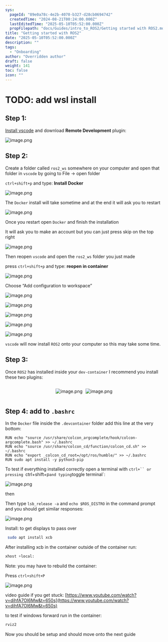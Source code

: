 ```yaml
---
sys:
  pageId: "89e0a78c-4e2b-4070-b327-d28cb0694742"
  createdTime: "2024-08-21T00:24:00.000Z"
  lastEditedTime: "2025-05-10T05:52:00.000Z"
  propFilepath: "docs/Guides/intro_to_ROS2/Getting started with ROS2.md"
title: "Getting started with ROS2"
date: "2025-05-10T05:52:00.000Z"
description: ""
tags:
  - "Onboarding"
author: "Overridden author"
draft: false
weight: 141
toc: false
icon: ""
---
```


# TODO: add wsl install

## Step 1:

[Install vscode](https://code.visualstudio.com/download) and download **Remote Development** plugin:

![image.png](https://prod-files-secure.s3.us-west-2.amazonaws.com/d518164a-d88e-44d1-a4ee-3adb3bd8bce0/efb52993-1881-4a40-b95e-6f020334f022/image.png?X-Amz-Algorithm=AWS4-HMAC-SHA256&X-Amz-Content-Sha256=UNSIGNED-PAYLOAD&X-Amz-Credential=ASIAZI2LB466YFLD26CY%2F20250613%2Fus-west-2%2Fs3%2Faws4_request&X-Amz-Date=20250613T070939Z&X-Amz-Expires=3600&X-Amz-Security-Token=IQoJb3JpZ2luX2VjECUaCXVzLXdlc3QtMiJHMEUCIQCuh6nRgz93EwlXTNlF0IR99NGNHnob3DQgVVb4atgTuAIgd1AF0C59Gz63Nr56jXvDXJy4oOF3BFX5u5T9%2FQY%2B8ZYqiAQI%2Fv%2F%2F%2F%2F%2F%2F%2F%2F%2F%2FARAAGgw2Mzc0MjMxODM4MDUiDB3galVbHzEaLnvd%2BCrcA3DXxUIJAvnSYjpbrFT2RtNd5LWR0zswqh6byoAcA7XT6JfIzyanoseK39AARoQZCmXGuDfuzHo5L6UlCYtJrdXOPTkfRvmnTCdbx2CLcvF78WXqO6Zf5mUeoplbApUaoIRaw9GddKixpVN7wI7HD%2FVHm5VQKi1RLgal%2BCKQSUAYBogxJcu9Fj7mcGPZZQZk8A7lFaUs94lb6Etu5uHiGA%2BNjRBkO8%2BEPKYYIN9W6r7TfGz9n7%2F9JIBAgG8VUk3h5BVaAoW15XTnd48unDOoxNyvAXaUdfdMP2FL7ZkWGp%2Bd4x4mlY7%2Fbgl4GU1JXMZQ%2BZleIkhw0qa%2Fp%2BCdftpek5BfNuGG6KE9aQra0142SnKcVn3NNbpElnGjV75O1utQw%2FCSgMAXrfhQpOVyc%2FgjyLmHUP%2FNk3Xe%2BtGH0R6wN%2BlirLQPzxnZ44HRzUzdQeGF5cRcsWMl3%2BLT%2Fwr1dBst2SmH3z8iNk1gRBtbwRzM6QYDCbblcOGVO4xcMsj%2BkRXuhLo2t%2FMJkyrBzCO3U%2FyVUApfOOedxPPQw%2F9pGsn%2FWLCHq2hYmv%2BROrFHr%2BRZw8o8vnFONx%2BHIemKeIaFkr%2BJq3vn2BpVSdUgmVM5KwcRZkq6smCTvQk97OSmTpecMLXZrsIGOqUBnC%2Fif%2Ft%2BN1miCqjyPS05SNPworHsYn5W8wEdpDhHJIYHDjknZMvLpzBbTtJd2whiwtf9%2Bq9kqgklMLa3aV53hWnX0SOL3x0x2g9IkfDJLnb2f%2BACVkXPjV1Cwm7Mln5pzUYwuClYtDBwQ3QGzzWlooiQdgQXnXCg24AS6a9vApHu4q25TCv7KADtliuRqQvjfHohTXccJZXxbLNrqysXS6AyqVXx&X-Amz-Signature=9c4c1fb429c60aa77cdae1f02523c80c1ceedb718f9a8631cdc487b94e229b70&X-Amz-SignedHeaders=host&x-amz-checksum-mode=ENABLED&x-id=GetObject)

## Step 2:

Create a folder called `ros2_ws` somewhere on your computer and open that folder in `vscode` by going to File → open folder 

`ctrl+shift+p` and type: **Install Docker**

![image.png](https://prod-files-secure.s3.us-west-2.amazonaws.com/d518164a-d88e-44d1-a4ee-3adb3bd8bce0/2269dc0e-1cd5-47ff-bceb-c04ad9b2eab0/image.png?X-Amz-Algorithm=AWS4-HMAC-SHA256&X-Amz-Content-Sha256=UNSIGNED-PAYLOAD&X-Amz-Credential=ASIAZI2LB466YFLD26CY%2F20250613%2Fus-west-2%2Fs3%2Faws4_request&X-Amz-Date=20250613T070939Z&X-Amz-Expires=3600&X-Amz-Security-Token=IQoJb3JpZ2luX2VjECUaCXVzLXdlc3QtMiJHMEUCIQCuh6nRgz93EwlXTNlF0IR99NGNHnob3DQgVVb4atgTuAIgd1AF0C59Gz63Nr56jXvDXJy4oOF3BFX5u5T9%2FQY%2B8ZYqiAQI%2Fv%2F%2F%2F%2F%2F%2F%2F%2F%2F%2FARAAGgw2Mzc0MjMxODM4MDUiDB3galVbHzEaLnvd%2BCrcA3DXxUIJAvnSYjpbrFT2RtNd5LWR0zswqh6byoAcA7XT6JfIzyanoseK39AARoQZCmXGuDfuzHo5L6UlCYtJrdXOPTkfRvmnTCdbx2CLcvF78WXqO6Zf5mUeoplbApUaoIRaw9GddKixpVN7wI7HD%2FVHm5VQKi1RLgal%2BCKQSUAYBogxJcu9Fj7mcGPZZQZk8A7lFaUs94lb6Etu5uHiGA%2BNjRBkO8%2BEPKYYIN9W6r7TfGz9n7%2F9JIBAgG8VUk3h5BVaAoW15XTnd48unDOoxNyvAXaUdfdMP2FL7ZkWGp%2Bd4x4mlY7%2Fbgl4GU1JXMZQ%2BZleIkhw0qa%2Fp%2BCdftpek5BfNuGG6KE9aQra0142SnKcVn3NNbpElnGjV75O1utQw%2FCSgMAXrfhQpOVyc%2FgjyLmHUP%2FNk3Xe%2BtGH0R6wN%2BlirLQPzxnZ44HRzUzdQeGF5cRcsWMl3%2BLT%2Fwr1dBst2SmH3z8iNk1gRBtbwRzM6QYDCbblcOGVO4xcMsj%2BkRXuhLo2t%2FMJkyrBzCO3U%2FyVUApfOOedxPPQw%2F9pGsn%2FWLCHq2hYmv%2BROrFHr%2BRZw8o8vnFONx%2BHIemKeIaFkr%2BJq3vn2BpVSdUgmVM5KwcRZkq6smCTvQk97OSmTpecMLXZrsIGOqUBnC%2Fif%2Ft%2BN1miCqjyPS05SNPworHsYn5W8wEdpDhHJIYHDjknZMvLpzBbTtJd2whiwtf9%2Bq9kqgklMLa3aV53hWnX0SOL3x0x2g9IkfDJLnb2f%2BACVkXPjV1Cwm7Mln5pzUYwuClYtDBwQ3QGzzWlooiQdgQXnXCg24AS6a9vApHu4q25TCv7KADtliuRqQvjfHohTXccJZXxbLNrqysXS6AyqVXx&X-Amz-Signature=a13c7dc6111c92d4ad53df87a4aa1d39c63b8a5d7e768d15a6a437940f701416&X-Amz-SignedHeaders=host&x-amz-checksum-mode=ENABLED&x-id=GetObject)

The `Docker` install will take sometime and at the end it will ask you to restart

![image.png](https://prod-files-secure.s3.us-west-2.amazonaws.com/d518164a-d88e-44d1-a4ee-3adb3bd8bce0/ed233f78-be33-4b1f-b89c-9c346c0e961e/image.png?X-Amz-Algorithm=AWS4-HMAC-SHA256&X-Amz-Content-Sha256=UNSIGNED-PAYLOAD&X-Amz-Credential=ASIAZI2LB466YFLD26CY%2F20250613%2Fus-west-2%2Fs3%2Faws4_request&X-Amz-Date=20250613T070939Z&X-Amz-Expires=3600&X-Amz-Security-Token=IQoJb3JpZ2luX2VjECUaCXVzLXdlc3QtMiJHMEUCIQCuh6nRgz93EwlXTNlF0IR99NGNHnob3DQgVVb4atgTuAIgd1AF0C59Gz63Nr56jXvDXJy4oOF3BFX5u5T9%2FQY%2B8ZYqiAQI%2Fv%2F%2F%2F%2F%2F%2F%2F%2F%2F%2FARAAGgw2Mzc0MjMxODM4MDUiDB3galVbHzEaLnvd%2BCrcA3DXxUIJAvnSYjpbrFT2RtNd5LWR0zswqh6byoAcA7XT6JfIzyanoseK39AARoQZCmXGuDfuzHo5L6UlCYtJrdXOPTkfRvmnTCdbx2CLcvF78WXqO6Zf5mUeoplbApUaoIRaw9GddKixpVN7wI7HD%2FVHm5VQKi1RLgal%2BCKQSUAYBogxJcu9Fj7mcGPZZQZk8A7lFaUs94lb6Etu5uHiGA%2BNjRBkO8%2BEPKYYIN9W6r7TfGz9n7%2F9JIBAgG8VUk3h5BVaAoW15XTnd48unDOoxNyvAXaUdfdMP2FL7ZkWGp%2Bd4x4mlY7%2Fbgl4GU1JXMZQ%2BZleIkhw0qa%2Fp%2BCdftpek5BfNuGG6KE9aQra0142SnKcVn3NNbpElnGjV75O1utQw%2FCSgMAXrfhQpOVyc%2FgjyLmHUP%2FNk3Xe%2BtGH0R6wN%2BlirLQPzxnZ44HRzUzdQeGF5cRcsWMl3%2BLT%2Fwr1dBst2SmH3z8iNk1gRBtbwRzM6QYDCbblcOGVO4xcMsj%2BkRXuhLo2t%2FMJkyrBzCO3U%2FyVUApfOOedxPPQw%2F9pGsn%2FWLCHq2hYmv%2BROrFHr%2BRZw8o8vnFONx%2BHIemKeIaFkr%2BJq3vn2BpVSdUgmVM5KwcRZkq6smCTvQk97OSmTpecMLXZrsIGOqUBnC%2Fif%2Ft%2BN1miCqjyPS05SNPworHsYn5W8wEdpDhHJIYHDjknZMvLpzBbTtJd2whiwtf9%2Bq9kqgklMLa3aV53hWnX0SOL3x0x2g9IkfDJLnb2f%2BACVkXPjV1Cwm7Mln5pzUYwuClYtDBwQ3QGzzWlooiQdgQXnXCg24AS6a9vApHu4q25TCv7KADtliuRqQvjfHohTXccJZXxbLNrqysXS6AyqVXx&X-Amz-Signature=fe3e7768e1e7fa6e9d9bb3ab4d785026bc39b224c69dccf5bad1949decb59ce4&X-Amz-SignedHeaders=host&x-amz-checksum-mode=ENABLED&x-id=GetObject)

Once you restart open `Docker` and finish the installation

It will ask you to make an account but you can just press skip on the top right

![image.png](https://prod-files-secure.s3.us-west-2.amazonaws.com/d518164a-d88e-44d1-a4ee-3adb3bd8bce0/21010ad9-1659-4fd9-9f59-9932a09b2a3d/image.png?X-Amz-Algorithm=AWS4-HMAC-SHA256&X-Amz-Content-Sha256=UNSIGNED-PAYLOAD&X-Amz-Credential=ASIAZI2LB466YFLD26CY%2F20250613%2Fus-west-2%2Fs3%2Faws4_request&X-Amz-Date=20250613T070939Z&X-Amz-Expires=3600&X-Amz-Security-Token=IQoJb3JpZ2luX2VjECUaCXVzLXdlc3QtMiJHMEUCIQCuh6nRgz93EwlXTNlF0IR99NGNHnob3DQgVVb4atgTuAIgd1AF0C59Gz63Nr56jXvDXJy4oOF3BFX5u5T9%2FQY%2B8ZYqiAQI%2Fv%2F%2F%2F%2F%2F%2F%2F%2F%2F%2FARAAGgw2Mzc0MjMxODM4MDUiDB3galVbHzEaLnvd%2BCrcA3DXxUIJAvnSYjpbrFT2RtNd5LWR0zswqh6byoAcA7XT6JfIzyanoseK39AARoQZCmXGuDfuzHo5L6UlCYtJrdXOPTkfRvmnTCdbx2CLcvF78WXqO6Zf5mUeoplbApUaoIRaw9GddKixpVN7wI7HD%2FVHm5VQKi1RLgal%2BCKQSUAYBogxJcu9Fj7mcGPZZQZk8A7lFaUs94lb6Etu5uHiGA%2BNjRBkO8%2BEPKYYIN9W6r7TfGz9n7%2F9JIBAgG8VUk3h5BVaAoW15XTnd48unDOoxNyvAXaUdfdMP2FL7ZkWGp%2Bd4x4mlY7%2Fbgl4GU1JXMZQ%2BZleIkhw0qa%2Fp%2BCdftpek5BfNuGG6KE9aQra0142SnKcVn3NNbpElnGjV75O1utQw%2FCSgMAXrfhQpOVyc%2FgjyLmHUP%2FNk3Xe%2BtGH0R6wN%2BlirLQPzxnZ44HRzUzdQeGF5cRcsWMl3%2BLT%2Fwr1dBst2SmH3z8iNk1gRBtbwRzM6QYDCbblcOGVO4xcMsj%2BkRXuhLo2t%2FMJkyrBzCO3U%2FyVUApfOOedxPPQw%2F9pGsn%2FWLCHq2hYmv%2BROrFHr%2BRZw8o8vnFONx%2BHIemKeIaFkr%2BJq3vn2BpVSdUgmVM5KwcRZkq6smCTvQk97OSmTpecMLXZrsIGOqUBnC%2Fif%2Ft%2BN1miCqjyPS05SNPworHsYn5W8wEdpDhHJIYHDjknZMvLpzBbTtJd2whiwtf9%2Bq9kqgklMLa3aV53hWnX0SOL3x0x2g9IkfDJLnb2f%2BACVkXPjV1Cwm7Mln5pzUYwuClYtDBwQ3QGzzWlooiQdgQXnXCg24AS6a9vApHu4q25TCv7KADtliuRqQvjfHohTXccJZXxbLNrqysXS6AyqVXx&X-Amz-Signature=bf854d29f5db371b7f04b8903831b49e18917a6cb54a64614c22d9b40e52b729&X-Amz-SignedHeaders=host&x-amz-checksum-mode=ENABLED&x-id=GetObject)

Then reopen `vscode` and open the `ros2_ws` folder you just made

press `ctrl+shift+p` and type: **reopen in container**

![image.png](https://prod-files-secure.s3.us-west-2.amazonaws.com/d518164a-d88e-44d1-a4ee-3adb3bd8bce0/4e93b8c2-41ad-488c-8095-c74205196118/image.png?X-Amz-Algorithm=AWS4-HMAC-SHA256&X-Amz-Content-Sha256=UNSIGNED-PAYLOAD&X-Amz-Credential=ASIAZI2LB466YFLD26CY%2F20250613%2Fus-west-2%2Fs3%2Faws4_request&X-Amz-Date=20250613T070939Z&X-Amz-Expires=3600&X-Amz-Security-Token=IQoJb3JpZ2luX2VjECUaCXVzLXdlc3QtMiJHMEUCIQCuh6nRgz93EwlXTNlF0IR99NGNHnob3DQgVVb4atgTuAIgd1AF0C59Gz63Nr56jXvDXJy4oOF3BFX5u5T9%2FQY%2B8ZYqiAQI%2Fv%2F%2F%2F%2F%2F%2F%2F%2F%2F%2FARAAGgw2Mzc0MjMxODM4MDUiDB3galVbHzEaLnvd%2BCrcA3DXxUIJAvnSYjpbrFT2RtNd5LWR0zswqh6byoAcA7XT6JfIzyanoseK39AARoQZCmXGuDfuzHo5L6UlCYtJrdXOPTkfRvmnTCdbx2CLcvF78WXqO6Zf5mUeoplbApUaoIRaw9GddKixpVN7wI7HD%2FVHm5VQKi1RLgal%2BCKQSUAYBogxJcu9Fj7mcGPZZQZk8A7lFaUs94lb6Etu5uHiGA%2BNjRBkO8%2BEPKYYIN9W6r7TfGz9n7%2F9JIBAgG8VUk3h5BVaAoW15XTnd48unDOoxNyvAXaUdfdMP2FL7ZkWGp%2Bd4x4mlY7%2Fbgl4GU1JXMZQ%2BZleIkhw0qa%2Fp%2BCdftpek5BfNuGG6KE9aQra0142SnKcVn3NNbpElnGjV75O1utQw%2FCSgMAXrfhQpOVyc%2FgjyLmHUP%2FNk3Xe%2BtGH0R6wN%2BlirLQPzxnZ44HRzUzdQeGF5cRcsWMl3%2BLT%2Fwr1dBst2SmH3z8iNk1gRBtbwRzM6QYDCbblcOGVO4xcMsj%2BkRXuhLo2t%2FMJkyrBzCO3U%2FyVUApfOOedxPPQw%2F9pGsn%2FWLCHq2hYmv%2BROrFHr%2BRZw8o8vnFONx%2BHIemKeIaFkr%2BJq3vn2BpVSdUgmVM5KwcRZkq6smCTvQk97OSmTpecMLXZrsIGOqUBnC%2Fif%2Ft%2BN1miCqjyPS05SNPworHsYn5W8wEdpDhHJIYHDjknZMvLpzBbTtJd2whiwtf9%2Bq9kqgklMLa3aV53hWnX0SOL3x0x2g9IkfDJLnb2f%2BACVkXPjV1Cwm7Mln5pzUYwuClYtDBwQ3QGzzWlooiQdgQXnXCg24AS6a9vApHu4q25TCv7KADtliuRqQvjfHohTXccJZXxbLNrqysXS6AyqVXx&X-Amz-Signature=99ef4a6bcb685b81bb1b6b3beb746c77e347fc4e8da65e194cc87364344232a5&X-Amz-SignedHeaders=host&x-amz-checksum-mode=ENABLED&x-id=GetObject)

Choose “Add configuration to workspace”

![image.png](https://prod-files-secure.s3.us-west-2.amazonaws.com/d518164a-d88e-44d1-a4ee-3adb3bd8bce0/9560b282-5060-4989-ba37-97e7b2c22476/image.png?X-Amz-Algorithm=AWS4-HMAC-SHA256&X-Amz-Content-Sha256=UNSIGNED-PAYLOAD&X-Amz-Credential=ASIAZI2LB466YFLD26CY%2F20250613%2Fus-west-2%2Fs3%2Faws4_request&X-Amz-Date=20250613T070939Z&X-Amz-Expires=3600&X-Amz-Security-Token=IQoJb3JpZ2luX2VjECUaCXVzLXdlc3QtMiJHMEUCIQCuh6nRgz93EwlXTNlF0IR99NGNHnob3DQgVVb4atgTuAIgd1AF0C59Gz63Nr56jXvDXJy4oOF3BFX5u5T9%2FQY%2B8ZYqiAQI%2Fv%2F%2F%2F%2F%2F%2F%2F%2F%2F%2FARAAGgw2Mzc0MjMxODM4MDUiDB3galVbHzEaLnvd%2BCrcA3DXxUIJAvnSYjpbrFT2RtNd5LWR0zswqh6byoAcA7XT6JfIzyanoseK39AARoQZCmXGuDfuzHo5L6UlCYtJrdXOPTkfRvmnTCdbx2CLcvF78WXqO6Zf5mUeoplbApUaoIRaw9GddKixpVN7wI7HD%2FVHm5VQKi1RLgal%2BCKQSUAYBogxJcu9Fj7mcGPZZQZk8A7lFaUs94lb6Etu5uHiGA%2BNjRBkO8%2BEPKYYIN9W6r7TfGz9n7%2F9JIBAgG8VUk3h5BVaAoW15XTnd48unDOoxNyvAXaUdfdMP2FL7ZkWGp%2Bd4x4mlY7%2Fbgl4GU1JXMZQ%2BZleIkhw0qa%2Fp%2BCdftpek5BfNuGG6KE9aQra0142SnKcVn3NNbpElnGjV75O1utQw%2FCSgMAXrfhQpOVyc%2FgjyLmHUP%2FNk3Xe%2BtGH0R6wN%2BlirLQPzxnZ44HRzUzdQeGF5cRcsWMl3%2BLT%2Fwr1dBst2SmH3z8iNk1gRBtbwRzM6QYDCbblcOGVO4xcMsj%2BkRXuhLo2t%2FMJkyrBzCO3U%2FyVUApfOOedxPPQw%2F9pGsn%2FWLCHq2hYmv%2BROrFHr%2BRZw8o8vnFONx%2BHIemKeIaFkr%2BJq3vn2BpVSdUgmVM5KwcRZkq6smCTvQk97OSmTpecMLXZrsIGOqUBnC%2Fif%2Ft%2BN1miCqjyPS05SNPworHsYn5W8wEdpDhHJIYHDjknZMvLpzBbTtJd2whiwtf9%2Bq9kqgklMLa3aV53hWnX0SOL3x0x2g9IkfDJLnb2f%2BACVkXPjV1Cwm7Mln5pzUYwuClYtDBwQ3QGzzWlooiQdgQXnXCg24AS6a9vApHu4q25TCv7KADtliuRqQvjfHohTXccJZXxbLNrqysXS6AyqVXx&X-Amz-Signature=52ea8a71c8a587c5a822c716a5a8149e81e851945dcac1f438f90152f6dfbfe8&X-Amz-SignedHeaders=host&x-amz-checksum-mode=ENABLED&x-id=GetObject)

![image.png](https://prod-files-secure.s3.us-west-2.amazonaws.com/d518164a-d88e-44d1-a4ee-3adb3bd8bce0/2ee63f81-886b-48e8-a553-dc6e5eac99e4/image.png?X-Amz-Algorithm=AWS4-HMAC-SHA256&X-Amz-Content-Sha256=UNSIGNED-PAYLOAD&X-Amz-Credential=ASIAZI2LB466YFLD26CY%2F20250613%2Fus-west-2%2Fs3%2Faws4_request&X-Amz-Date=20250613T070939Z&X-Amz-Expires=3600&X-Amz-Security-Token=IQoJb3JpZ2luX2VjECUaCXVzLXdlc3QtMiJHMEUCIQCuh6nRgz93EwlXTNlF0IR99NGNHnob3DQgVVb4atgTuAIgd1AF0C59Gz63Nr56jXvDXJy4oOF3BFX5u5T9%2FQY%2B8ZYqiAQI%2Fv%2F%2F%2F%2F%2F%2F%2F%2F%2F%2FARAAGgw2Mzc0MjMxODM4MDUiDB3galVbHzEaLnvd%2BCrcA3DXxUIJAvnSYjpbrFT2RtNd5LWR0zswqh6byoAcA7XT6JfIzyanoseK39AARoQZCmXGuDfuzHo5L6UlCYtJrdXOPTkfRvmnTCdbx2CLcvF78WXqO6Zf5mUeoplbApUaoIRaw9GddKixpVN7wI7HD%2FVHm5VQKi1RLgal%2BCKQSUAYBogxJcu9Fj7mcGPZZQZk8A7lFaUs94lb6Etu5uHiGA%2BNjRBkO8%2BEPKYYIN9W6r7TfGz9n7%2F9JIBAgG8VUk3h5BVaAoW15XTnd48unDOoxNyvAXaUdfdMP2FL7ZkWGp%2Bd4x4mlY7%2Fbgl4GU1JXMZQ%2BZleIkhw0qa%2Fp%2BCdftpek5BfNuGG6KE9aQra0142SnKcVn3NNbpElnGjV75O1utQw%2FCSgMAXrfhQpOVyc%2FgjyLmHUP%2FNk3Xe%2BtGH0R6wN%2BlirLQPzxnZ44HRzUzdQeGF5cRcsWMl3%2BLT%2Fwr1dBst2SmH3z8iNk1gRBtbwRzM6QYDCbblcOGVO4xcMsj%2BkRXuhLo2t%2FMJkyrBzCO3U%2FyVUApfOOedxPPQw%2F9pGsn%2FWLCHq2hYmv%2BROrFHr%2BRZw8o8vnFONx%2BHIemKeIaFkr%2BJq3vn2BpVSdUgmVM5KwcRZkq6smCTvQk97OSmTpecMLXZrsIGOqUBnC%2Fif%2Ft%2BN1miCqjyPS05SNPworHsYn5W8wEdpDhHJIYHDjknZMvLpzBbTtJd2whiwtf9%2Bq9kqgklMLa3aV53hWnX0SOL3x0x2g9IkfDJLnb2f%2BACVkXPjV1Cwm7Mln5pzUYwuClYtDBwQ3QGzzWlooiQdgQXnXCg24AS6a9vApHu4q25TCv7KADtliuRqQvjfHohTXccJZXxbLNrqysXS6AyqVXx&X-Amz-Signature=d3cbe951d62183990692ded2ec84d0319595cb82f3659038aa4ccdea34548ad6&X-Amz-SignedHeaders=host&x-amz-checksum-mode=ENABLED&x-id=GetObject)

![image.png](https://prod-files-secure.s3.us-west-2.amazonaws.com/d518164a-d88e-44d1-a4ee-3adb3bd8bce0/ae1580b2-b048-407e-aed9-b584224a7a04/image.png?X-Amz-Algorithm=AWS4-HMAC-SHA256&X-Amz-Content-Sha256=UNSIGNED-PAYLOAD&X-Amz-Credential=ASIAZI2LB466YFLD26CY%2F20250613%2Fus-west-2%2Fs3%2Faws4_request&X-Amz-Date=20250613T070939Z&X-Amz-Expires=3600&X-Amz-Security-Token=IQoJb3JpZ2luX2VjECUaCXVzLXdlc3QtMiJHMEUCIQCuh6nRgz93EwlXTNlF0IR99NGNHnob3DQgVVb4atgTuAIgd1AF0C59Gz63Nr56jXvDXJy4oOF3BFX5u5T9%2FQY%2B8ZYqiAQI%2Fv%2F%2F%2F%2F%2F%2F%2F%2F%2F%2FARAAGgw2Mzc0MjMxODM4MDUiDB3galVbHzEaLnvd%2BCrcA3DXxUIJAvnSYjpbrFT2RtNd5LWR0zswqh6byoAcA7XT6JfIzyanoseK39AARoQZCmXGuDfuzHo5L6UlCYtJrdXOPTkfRvmnTCdbx2CLcvF78WXqO6Zf5mUeoplbApUaoIRaw9GddKixpVN7wI7HD%2FVHm5VQKi1RLgal%2BCKQSUAYBogxJcu9Fj7mcGPZZQZk8A7lFaUs94lb6Etu5uHiGA%2BNjRBkO8%2BEPKYYIN9W6r7TfGz9n7%2F9JIBAgG8VUk3h5BVaAoW15XTnd48unDOoxNyvAXaUdfdMP2FL7ZkWGp%2Bd4x4mlY7%2Fbgl4GU1JXMZQ%2BZleIkhw0qa%2Fp%2BCdftpek5BfNuGG6KE9aQra0142SnKcVn3NNbpElnGjV75O1utQw%2FCSgMAXrfhQpOVyc%2FgjyLmHUP%2FNk3Xe%2BtGH0R6wN%2BlirLQPzxnZ44HRzUzdQeGF5cRcsWMl3%2BLT%2Fwr1dBst2SmH3z8iNk1gRBtbwRzM6QYDCbblcOGVO4xcMsj%2BkRXuhLo2t%2FMJkyrBzCO3U%2FyVUApfOOedxPPQw%2F9pGsn%2FWLCHq2hYmv%2BROrFHr%2BRZw8o8vnFONx%2BHIemKeIaFkr%2BJq3vn2BpVSdUgmVM5KwcRZkq6smCTvQk97OSmTpecMLXZrsIGOqUBnC%2Fif%2Ft%2BN1miCqjyPS05SNPworHsYn5W8wEdpDhHJIYHDjknZMvLpzBbTtJd2whiwtf9%2Bq9kqgklMLa3aV53hWnX0SOL3x0x2g9IkfDJLnb2f%2BACVkXPjV1Cwm7Mln5pzUYwuClYtDBwQ3QGzzWlooiQdgQXnXCg24AS6a9vApHu4q25TCv7KADtliuRqQvjfHohTXccJZXxbLNrqysXS6AyqVXx&X-Amz-Signature=5c4dadf081a8b83fce3bbe5c56836768be87c9094b564762b5ef50e5c603294e&X-Amz-SignedHeaders=host&x-amz-checksum-mode=ENABLED&x-id=GetObject)

![image.png](https://prod-files-secure.s3.us-west-2.amazonaws.com/d518164a-d88e-44d1-a4ee-3adb3bd8bce0/53255b28-f75e-430f-b9e3-c0ac8577e42b/image.png?X-Amz-Algorithm=AWS4-HMAC-SHA256&X-Amz-Content-Sha256=UNSIGNED-PAYLOAD&X-Amz-Credential=ASIAZI2LB466YFLD26CY%2F20250613%2Fus-west-2%2Fs3%2Faws4_request&X-Amz-Date=20250613T070939Z&X-Amz-Expires=3600&X-Amz-Security-Token=IQoJb3JpZ2luX2VjECUaCXVzLXdlc3QtMiJHMEUCIQCuh6nRgz93EwlXTNlF0IR99NGNHnob3DQgVVb4atgTuAIgd1AF0C59Gz63Nr56jXvDXJy4oOF3BFX5u5T9%2FQY%2B8ZYqiAQI%2Fv%2F%2F%2F%2F%2F%2F%2F%2F%2F%2FARAAGgw2Mzc0MjMxODM4MDUiDB3galVbHzEaLnvd%2BCrcA3DXxUIJAvnSYjpbrFT2RtNd5LWR0zswqh6byoAcA7XT6JfIzyanoseK39AARoQZCmXGuDfuzHo5L6UlCYtJrdXOPTkfRvmnTCdbx2CLcvF78WXqO6Zf5mUeoplbApUaoIRaw9GddKixpVN7wI7HD%2FVHm5VQKi1RLgal%2BCKQSUAYBogxJcu9Fj7mcGPZZQZk8A7lFaUs94lb6Etu5uHiGA%2BNjRBkO8%2BEPKYYIN9W6r7TfGz9n7%2F9JIBAgG8VUk3h5BVaAoW15XTnd48unDOoxNyvAXaUdfdMP2FL7ZkWGp%2Bd4x4mlY7%2Fbgl4GU1JXMZQ%2BZleIkhw0qa%2Fp%2BCdftpek5BfNuGG6KE9aQra0142SnKcVn3NNbpElnGjV75O1utQw%2FCSgMAXrfhQpOVyc%2FgjyLmHUP%2FNk3Xe%2BtGH0R6wN%2BlirLQPzxnZ44HRzUzdQeGF5cRcsWMl3%2BLT%2Fwr1dBst2SmH3z8iNk1gRBtbwRzM6QYDCbblcOGVO4xcMsj%2BkRXuhLo2t%2FMJkyrBzCO3U%2FyVUApfOOedxPPQw%2F9pGsn%2FWLCHq2hYmv%2BROrFHr%2BRZw8o8vnFONx%2BHIemKeIaFkr%2BJq3vn2BpVSdUgmVM5KwcRZkq6smCTvQk97OSmTpecMLXZrsIGOqUBnC%2Fif%2Ft%2BN1miCqjyPS05SNPworHsYn5W8wEdpDhHJIYHDjknZMvLpzBbTtJd2whiwtf9%2Bq9kqgklMLa3aV53hWnX0SOL3x0x2g9IkfDJLnb2f%2BACVkXPjV1Cwm7Mln5pzUYwuClYtDBwQ3QGzzWlooiQdgQXnXCg24AS6a9vApHu4q25TCv7KADtliuRqQvjfHohTXccJZXxbLNrqysXS6AyqVXx&X-Amz-Signature=537b3bbf263c34cf5bb7f618ba9b1de74cd38022fa3c6ad34e4fb51eb42adec9&X-Amz-SignedHeaders=host&x-amz-checksum-mode=ENABLED&x-id=GetObject)

![image.png](https://prod-files-secure.s3.us-west-2.amazonaws.com/d518164a-d88e-44d1-a4ee-3adb3bd8bce0/7c562767-5af9-4ffb-97d1-327bcdf4ee00/image.png?X-Amz-Algorithm=AWS4-HMAC-SHA256&X-Amz-Content-Sha256=UNSIGNED-PAYLOAD&X-Amz-Credential=ASIAZI2LB466YFLD26CY%2F20250613%2Fus-west-2%2Fs3%2Faws4_request&X-Amz-Date=20250613T070939Z&X-Amz-Expires=3600&X-Amz-Security-Token=IQoJb3JpZ2luX2VjECUaCXVzLXdlc3QtMiJHMEUCIQCuh6nRgz93EwlXTNlF0IR99NGNHnob3DQgVVb4atgTuAIgd1AF0C59Gz63Nr56jXvDXJy4oOF3BFX5u5T9%2FQY%2B8ZYqiAQI%2Fv%2F%2F%2F%2F%2F%2F%2F%2F%2F%2FARAAGgw2Mzc0MjMxODM4MDUiDB3galVbHzEaLnvd%2BCrcA3DXxUIJAvnSYjpbrFT2RtNd5LWR0zswqh6byoAcA7XT6JfIzyanoseK39AARoQZCmXGuDfuzHo5L6UlCYtJrdXOPTkfRvmnTCdbx2CLcvF78WXqO6Zf5mUeoplbApUaoIRaw9GddKixpVN7wI7HD%2FVHm5VQKi1RLgal%2BCKQSUAYBogxJcu9Fj7mcGPZZQZk8A7lFaUs94lb6Etu5uHiGA%2BNjRBkO8%2BEPKYYIN9W6r7TfGz9n7%2F9JIBAgG8VUk3h5BVaAoW15XTnd48unDOoxNyvAXaUdfdMP2FL7ZkWGp%2Bd4x4mlY7%2Fbgl4GU1JXMZQ%2BZleIkhw0qa%2Fp%2BCdftpek5BfNuGG6KE9aQra0142SnKcVn3NNbpElnGjV75O1utQw%2FCSgMAXrfhQpOVyc%2FgjyLmHUP%2FNk3Xe%2BtGH0R6wN%2BlirLQPzxnZ44HRzUzdQeGF5cRcsWMl3%2BLT%2Fwr1dBst2SmH3z8iNk1gRBtbwRzM6QYDCbblcOGVO4xcMsj%2BkRXuhLo2t%2FMJkyrBzCO3U%2FyVUApfOOedxPPQw%2F9pGsn%2FWLCHq2hYmv%2BROrFHr%2BRZw8o8vnFONx%2BHIemKeIaFkr%2BJq3vn2BpVSdUgmVM5KwcRZkq6smCTvQk97OSmTpecMLXZrsIGOqUBnC%2Fif%2Ft%2BN1miCqjyPS05SNPworHsYn5W8wEdpDhHJIYHDjknZMvLpzBbTtJd2whiwtf9%2Bq9kqgklMLa3aV53hWnX0SOL3x0x2g9IkfDJLnb2f%2BACVkXPjV1Cwm7Mln5pzUYwuClYtDBwQ3QGzzWlooiQdgQXnXCg24AS6a9vApHu4q25TCv7KADtliuRqQvjfHohTXccJZXxbLNrqysXS6AyqVXx&X-Amz-Signature=24768433e8aaffea4e61410404a0ad6a8c4f30ca568567cf62b1d3dc592600e2&X-Amz-SignedHeaders=host&x-amz-checksum-mode=ENABLED&x-id=GetObject)

`vscode` will now install `ROS2` onto your computer so this may take some time.

## Step 3:

Once `ROS2` has installed inside your `dev-container` I recommend you install these two plugins:

<div style="display: flex;flex-direction: row; column-gap:10px; max-width: 630px;justify-content: center;">
<div>

![image.png](https://prod-files-secure.s3.us-west-2.amazonaws.com/d518164a-d88e-44d1-a4ee-3adb3bd8bce0/3fc3d550-5a54-4ba1-ba6b-faa01cdb7369/image.png?X-Amz-Algorithm=AWS4-HMAC-SHA256&X-Amz-Content-Sha256=UNSIGNED-PAYLOAD&X-Amz-Credential=ASIAZI2LB4665INQ2OPN%2F20250613%2Fus-west-2%2Fs3%2Faws4_request&X-Amz-Date=20250613T070944Z&X-Amz-Expires=3600&X-Amz-Security-Token=IQoJb3JpZ2luX2VjECYaCXVzLXdlc3QtMiJGMEQCICdldwrT0LD%2FABLE0%2BTtS1sR2bJuOiIdQnexobIIBrkFAiBbLrbvSQ%2FF%2FhwnDum987AIoTonpVxytS6c6jPtbB7n5yqIBAj%2B%2F%2F%2F%2F%2F%2F%2F%2F%2F%2F8BEAAaDDYzNzQyMzE4MzgwNSIMmQfsm9ssyXx0PwhuKtwDj0apRlLNGHlN7yFzIFaxAIuknJa%2FcXpKx6Ph%2FqA7qLvIJ7Y2N89nw2yLxtT1%2BVITLDY7YU2EwjBAEgEw%2BVqVOehR7CvTA5p%2BxZ8ECuWdTZ8zbusZdFPhrLwoQNtGRwxRlqL5IbIxtXurB4omedIXk%2FYRYNfmz5dEaG8H1v1UoGuuJjRdW59H6MU2U4UpYAm3UKgZ9LBm2x6HrOZkCITvBi62pfjEWeEwaPOHZai5e8HArKhm6esKCk0j6Bx3Gwbn%2BO82FVBNJGq2pg06%2FaM79Clu9QRRpl1cs5bzZa6g5%2FjbQSf%2FDtQcRzsyZ%2F4NY9hoE6%2FgGYZnyFIfGqqTvVaHjXu%2B9fL2ItV%2B2Md7QagUWAftbKvCg1NerO8XJga4IU9zO5vAPQedareaGM870fylFLDSWxBNa3PJ%2BYSAhpQvl76W303NvZ%2Bk45t1nf9daCrmQK%2BiRQaUgtcPFQADdS3joSa7%2FSvSIpZxaae0riKf9E5jo%2FFE1%2BlmhsjqruJUulPbsuQAYC9lVtHzdzAD81m7wX6MmgCnNx7Ga0A3y8MNKpzpvQ%2BL858BsXah4D2NVRE3GjTfgKu9kLN8x4vYqpi5%2FQShHGEUg3TSJ%2FnMXmhHuAAUrN6%2B8Tihdi71h6Iw4%2BuuwgY6pgFEG3WSzNk6hEPrXxKE9ehvWdqtiVSUh9fDbg0P1AV2SffnYIhM5Hi9LyfPb7QzYa1k749Us4cCv%2FlmcG9SP%2FLmiL0oARe6ao91NYNuzRpzni1oDWb2zsKcLaEDsw3f5bherZ8VFR2WpHhYh1ikeAKWlymx%2F4xLD8D%2FFxrm6WuiQ26zEoLJrwOOG5dvO9tikX1BOJ1fukb5U7yuyxP%2FYV76Jmphbvei&X-Amz-Signature=f394efcfba5dceba1bda2f202d39d44d6dded45a0034644b85a3e53d76ae9c99&X-Amz-SignedHeaders=host&x-amz-checksum-mode=ENABLED&x-id=GetObject)

</div>
<div>

![image.png](https://prod-files-secure.s3.us-west-2.amazonaws.com/d518164a-d88e-44d1-a4ee-3adb3bd8bce0/d994cc66-13c2-4093-a5a3-f84cf4601a82/image.png?X-Amz-Algorithm=AWS4-HMAC-SHA256&X-Amz-Content-Sha256=UNSIGNED-PAYLOAD&X-Amz-Credential=ASIAZI2LB466Q625TGD5%2F20250613%2Fus-west-2%2Fs3%2Faws4_request&X-Amz-Date=20250613T070946Z&X-Amz-Expires=3600&X-Amz-Security-Token=IQoJb3JpZ2luX2VjECUaCXVzLXdlc3QtMiJIMEYCIQCAnbnM6XTq%2BBIO3f9%2BGZMA5CnoR4aWGdOUEifttWcKHwIhAKg5pS%2Bf8KgkHCZpIBvE9Cd%2F3aJ4tFHgUsAwCld1U6XRKogECP7%2F%2F%2F%2F%2F%2F%2F%2F%2F%2FwEQABoMNjM3NDIzMTgzODA1Igy90R%2FUOgJv40%2FV9ygq3AMF8%2FN%2FSJmpXjzyKYAXnwrSz4kDEOARk0TFriZyQOSGO%2BFE7LIT23C4uBH5UKfU9Ay3uYquR3aEcPH6WPZ3itiZneWgXE%2FMLof%2BqCzkEsoW9OzPEd1r%2BjRyoSaJXShDqhbcQuCN4oRdS8YMk2hTpNVOXTUmpsYG9tl2lYyG6Vv25Gtcy1jeMyTQkeX2kIA6m0%2BQ16EhDIgUh6O8XyrlrY%2B7LF0x%2Bq%2FcCi5ZxHkVOK0aRLY1nBfnLP6QDfRzZCES%2BnuUGE5ftsjhp78QsgSqjZ4EdLSULYO9mccri9qfP9yHJriKVncS5vXeBkuh9I0CwbK4k5akGxxGg6%2FitjII4JyQAKeLL9YVNOCIvSejUD%2BRG1vETEWHQEBEjMBZM9rM16Gff51oiHEEfDUuN4v9a4B54gXlL4595QwOY5VAC1y6h8KQ%2BbHsTUYFaf9C1V66rQg4rx0gXYKuXWd0BGolFs9M%2B3xQwJec9cRdlSnVZWBWb80kYaYu13N3nyQpeZ9EYC1M4A8bFIYYs5kfitE64jF6q3HH%2FiFkBH8UrPqG%2B7xIhXTbbPtNgBWT1BMBGj3Wj9a9a5qnTSKv5fW5G%2BthcuMdf1dTY%2FoCjdL%2FaJfhFweOZpCAYali38IfpO%2B3YTC3167CBjqkAR%2BULZlHcSe5GSBG7vgUZ4lpYiVjh58gJcYcjMMsGNXwkbTeODl7fEI2dkxqRgD9ESQR4J96WLFql07u6n9HkHW4S2c%2BAuK6S%2B0NBy4r1hdckOprehpCc2pGdSaZR%2B7g556dbz9uF4NkK3oKCascahL3R%2F8DRqYAQYN3MrSXxQUzRN%2B8DbmT9U1gx8KQm4ye9T5VPCWkOGtIRumXOSG1%2F33L07J2&X-Amz-Signature=246f02876662d8e60d3467dcf172a11647e983a8c5af71557cf83893878cae84&X-Amz-SignedHeaders=host&x-amz-checksum-mode=ENABLED&x-id=GetObject)

</div>
</div>

## Step 4: add to `.bashrc`

In the `Docker` file inside the `.devcontainer` folder add this line at the very bottom: 

```docker
RUN echo "source /usr/share/colcon_argcomplete/hook/colcon-argcomplete.bash" >> ~/.bashrc
RUN echo "source /usr/share/colcon_cd/function/colcon_cd.sh" >> ~/.bashrc
RUN echo "export _colcon_cd_root=/opt/ros/humble/" >> ~/.bashrc
RUN sudo apt install -y python3-pip 
```

To test if everything installed correctly open a terminal with `ctrl+`` or pressing `ctrl+shift+p` and typing `toggle terminal`:

![image.png](https://prod-files-secure.s3.us-west-2.amazonaws.com/d518164a-d88e-44d1-a4ee-3adb3bd8bce0/6a4943d8-b04e-4c02-9a58-775f3384d1a5/image.png?X-Amz-Algorithm=AWS4-HMAC-SHA256&X-Amz-Content-Sha256=UNSIGNED-PAYLOAD&X-Amz-Credential=ASIAZI2LB466YFLD26CY%2F20250613%2Fus-west-2%2Fs3%2Faws4_request&X-Amz-Date=20250613T070939Z&X-Amz-Expires=3600&X-Amz-Security-Token=IQoJb3JpZ2luX2VjECUaCXVzLXdlc3QtMiJHMEUCIQCuh6nRgz93EwlXTNlF0IR99NGNHnob3DQgVVb4atgTuAIgd1AF0C59Gz63Nr56jXvDXJy4oOF3BFX5u5T9%2FQY%2B8ZYqiAQI%2Fv%2F%2F%2F%2F%2F%2F%2F%2F%2F%2FARAAGgw2Mzc0MjMxODM4MDUiDB3galVbHzEaLnvd%2BCrcA3DXxUIJAvnSYjpbrFT2RtNd5LWR0zswqh6byoAcA7XT6JfIzyanoseK39AARoQZCmXGuDfuzHo5L6UlCYtJrdXOPTkfRvmnTCdbx2CLcvF78WXqO6Zf5mUeoplbApUaoIRaw9GddKixpVN7wI7HD%2FVHm5VQKi1RLgal%2BCKQSUAYBogxJcu9Fj7mcGPZZQZk8A7lFaUs94lb6Etu5uHiGA%2BNjRBkO8%2BEPKYYIN9W6r7TfGz9n7%2F9JIBAgG8VUk3h5BVaAoW15XTnd48unDOoxNyvAXaUdfdMP2FL7ZkWGp%2Bd4x4mlY7%2Fbgl4GU1JXMZQ%2BZleIkhw0qa%2Fp%2BCdftpek5BfNuGG6KE9aQra0142SnKcVn3NNbpElnGjV75O1utQw%2FCSgMAXrfhQpOVyc%2FgjyLmHUP%2FNk3Xe%2BtGH0R6wN%2BlirLQPzxnZ44HRzUzdQeGF5cRcsWMl3%2BLT%2Fwr1dBst2SmH3z8iNk1gRBtbwRzM6QYDCbblcOGVO4xcMsj%2BkRXuhLo2t%2FMJkyrBzCO3U%2FyVUApfOOedxPPQw%2F9pGsn%2FWLCHq2hYmv%2BROrFHr%2BRZw8o8vnFONx%2BHIemKeIaFkr%2BJq3vn2BpVSdUgmVM5KwcRZkq6smCTvQk97OSmTpecMLXZrsIGOqUBnC%2Fif%2Ft%2BN1miCqjyPS05SNPworHsYn5W8wEdpDhHJIYHDjknZMvLpzBbTtJd2whiwtf9%2Bq9kqgklMLa3aV53hWnX0SOL3x0x2g9IkfDJLnb2f%2BACVkXPjV1Cwm7Mln5pzUYwuClYtDBwQ3QGzzWlooiQdgQXnXCg24AS6a9vApHu4q25TCv7KADtliuRqQvjfHohTXccJZXxbLNrqysXS6AyqVXx&X-Amz-Signature=a1d4baa5e20b4952f1a2f0e40103e9665c93cb6cfd4052d353f0def40cb4e07e&X-Amz-SignedHeaders=host&x-amz-checksum-mode=ENABLED&x-id=GetObject)

then 

Then type `lsb_release -a` and `echo $ROS_DISTRO` in the command prompt and you should get similar responses:

![image.png](https://prod-files-secure.s3.us-west-2.amazonaws.com/d518164a-d88e-44d1-a4ee-3adb3bd8bce0/3e635dec-a805-4e85-8b9e-d000e5b71a4e/image.png?X-Amz-Algorithm=AWS4-HMAC-SHA256&X-Amz-Content-Sha256=UNSIGNED-PAYLOAD&X-Amz-Credential=ASIAZI2LB466YFLD26CY%2F20250613%2Fus-west-2%2Fs3%2Faws4_request&X-Amz-Date=20250613T070939Z&X-Amz-Expires=3600&X-Amz-Security-Token=IQoJb3JpZ2luX2VjECUaCXVzLXdlc3QtMiJHMEUCIQCuh6nRgz93EwlXTNlF0IR99NGNHnob3DQgVVb4atgTuAIgd1AF0C59Gz63Nr56jXvDXJy4oOF3BFX5u5T9%2FQY%2B8ZYqiAQI%2Fv%2F%2F%2F%2F%2F%2F%2F%2F%2F%2FARAAGgw2Mzc0MjMxODM4MDUiDB3galVbHzEaLnvd%2BCrcA3DXxUIJAvnSYjpbrFT2RtNd5LWR0zswqh6byoAcA7XT6JfIzyanoseK39AARoQZCmXGuDfuzHo5L6UlCYtJrdXOPTkfRvmnTCdbx2CLcvF78WXqO6Zf5mUeoplbApUaoIRaw9GddKixpVN7wI7HD%2FVHm5VQKi1RLgal%2BCKQSUAYBogxJcu9Fj7mcGPZZQZk8A7lFaUs94lb6Etu5uHiGA%2BNjRBkO8%2BEPKYYIN9W6r7TfGz9n7%2F9JIBAgG8VUk3h5BVaAoW15XTnd48unDOoxNyvAXaUdfdMP2FL7ZkWGp%2Bd4x4mlY7%2Fbgl4GU1JXMZQ%2BZleIkhw0qa%2Fp%2BCdftpek5BfNuGG6KE9aQra0142SnKcVn3NNbpElnGjV75O1utQw%2FCSgMAXrfhQpOVyc%2FgjyLmHUP%2FNk3Xe%2BtGH0R6wN%2BlirLQPzxnZ44HRzUzdQeGF5cRcsWMl3%2BLT%2Fwr1dBst2SmH3z8iNk1gRBtbwRzM6QYDCbblcOGVO4xcMsj%2BkRXuhLo2t%2FMJkyrBzCO3U%2FyVUApfOOedxPPQw%2F9pGsn%2FWLCHq2hYmv%2BROrFHr%2BRZw8o8vnFONx%2BHIemKeIaFkr%2BJq3vn2BpVSdUgmVM5KwcRZkq6smCTvQk97OSmTpecMLXZrsIGOqUBnC%2Fif%2Ft%2BN1miCqjyPS05SNPworHsYn5W8wEdpDhHJIYHDjknZMvLpzBbTtJd2whiwtf9%2Bq9kqgklMLa3aV53hWnX0SOL3x0x2g9IkfDJLnb2f%2BACVkXPjV1Cwm7Mln5pzUYwuClYtDBwQ3QGzzWlooiQdgQXnXCg24AS6a9vApHu4q25TCv7KADtliuRqQvjfHohTXccJZXxbLNrqysXS6AyqVXx&X-Amz-Signature=038f4271d9b597d26be5d29b6c93d392af98fb8960d8426dddb016c110a32109&X-Amz-SignedHeaders=host&x-amz-checksum-mode=ENABLED&x-id=GetObject)

Install:  to get displays to pass over

```bash
 sudo apt install xcb
```

After installing xcb in the container outside of the container run:

```python
xhost +local:
```

Note: you may have to rebuild the container:

Press `ctrl+shift+P`

![image.png](https://prod-files-secure.s3.us-west-2.amazonaws.com/d518164a-d88e-44d1-a4ee-3adb3bd8bce0/6c2be660-2618-4c38-9c26-53554f7a0b7b/image.png?X-Amz-Algorithm=AWS4-HMAC-SHA256&X-Amz-Content-Sha256=UNSIGNED-PAYLOAD&X-Amz-Credential=ASIAZI2LB466YFLD26CY%2F20250613%2Fus-west-2%2Fs3%2Faws4_request&X-Amz-Date=20250613T070939Z&X-Amz-Expires=3600&X-Amz-Security-Token=IQoJb3JpZ2luX2VjECUaCXVzLXdlc3QtMiJHMEUCIQCuh6nRgz93EwlXTNlF0IR99NGNHnob3DQgVVb4atgTuAIgd1AF0C59Gz63Nr56jXvDXJy4oOF3BFX5u5T9%2FQY%2B8ZYqiAQI%2Fv%2F%2F%2F%2F%2F%2F%2F%2F%2F%2FARAAGgw2Mzc0MjMxODM4MDUiDB3galVbHzEaLnvd%2BCrcA3DXxUIJAvnSYjpbrFT2RtNd5LWR0zswqh6byoAcA7XT6JfIzyanoseK39AARoQZCmXGuDfuzHo5L6UlCYtJrdXOPTkfRvmnTCdbx2CLcvF78WXqO6Zf5mUeoplbApUaoIRaw9GddKixpVN7wI7HD%2FVHm5VQKi1RLgal%2BCKQSUAYBogxJcu9Fj7mcGPZZQZk8A7lFaUs94lb6Etu5uHiGA%2BNjRBkO8%2BEPKYYIN9W6r7TfGz9n7%2F9JIBAgG8VUk3h5BVaAoW15XTnd48unDOoxNyvAXaUdfdMP2FL7ZkWGp%2Bd4x4mlY7%2Fbgl4GU1JXMZQ%2BZleIkhw0qa%2Fp%2BCdftpek5BfNuGG6KE9aQra0142SnKcVn3NNbpElnGjV75O1utQw%2FCSgMAXrfhQpOVyc%2FgjyLmHUP%2FNk3Xe%2BtGH0R6wN%2BlirLQPzxnZ44HRzUzdQeGF5cRcsWMl3%2BLT%2Fwr1dBst2SmH3z8iNk1gRBtbwRzM6QYDCbblcOGVO4xcMsj%2BkRXuhLo2t%2FMJkyrBzCO3U%2FyVUApfOOedxPPQw%2F9pGsn%2FWLCHq2hYmv%2BROrFHr%2BRZw8o8vnFONx%2BHIemKeIaFkr%2BJq3vn2BpVSdUgmVM5KwcRZkq6smCTvQk97OSmTpecMLXZrsIGOqUBnC%2Fif%2Ft%2BN1miCqjyPS05SNPworHsYn5W8wEdpDhHJIYHDjknZMvLpzBbTtJd2whiwtf9%2Bq9kqgklMLa3aV53hWnX0SOL3x0x2g9IkfDJLnb2f%2BACVkXPjV1Cwm7Mln5pzUYwuClYtDBwQ3QGzzWlooiQdgQXnXCg24AS6a9vApHu4q25TCv7KADtliuRqQvjfHohTXccJZXxbLNrqysXS6AyqVXx&X-Amz-Signature=ebc2ca7752b8b5a11d93d8db8fbc2b9b4954f12a9c95c51d06a9e8112d73d172&X-Amz-SignedHeaders=host&x-amz-checksum-mode=ENABLED&x-id=GetObject)

video guide if you get stuck: [https://www.youtube.com/watch?v=dihfA7Ol6Mw&t=650s](https://www.youtube.com/watch?v=dihfA7Ol6Mw&t=650s)

to test if windows forward run in the container:

```bash
rviz2
```

Now you should be setup and should move onto the next guide 
